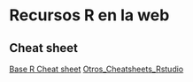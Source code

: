 # Recursos R en la web

## Cheat sheet
[Base R Cheat sheet](https://rstudio.com/wp-content/uploads/2016/10/r-cheat-sheet-3.pdf)
[Otros_Cheatsheets_Rstudio](https://rstudio.com/resources/cheatsheets/)
